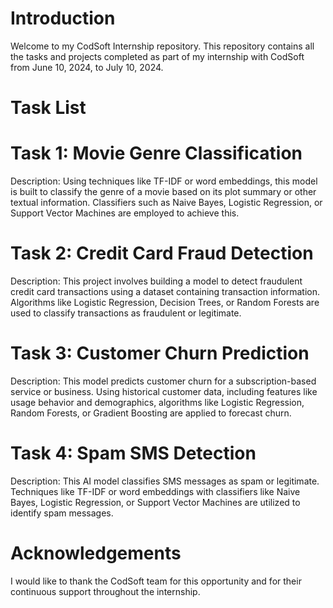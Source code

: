 # Introduction
Welcome to my CodSoft Internship repository. This repository contains all the tasks and projects completed as part of my internship with CodSoft from June 10, 2024, to July 10, 2024.

# Task List
# Task 1: Movie Genre Classification
  Description: 
  Using techniques like TF-IDF or word embeddings, this model is built to classify the genre of a movie based on its plot summary or other textual information. Classifiers such as Naive Bayes, Logistic Regression, or Support Vector Machines are employed to achieve this.
  
# Task 2: Credit Card Fraud Detection
  Description: 
  This project involves building a model to detect fraudulent credit card transactions using a dataset containing transaction information. Algorithms like Logistic Regression, Decision Trees, or Random Forests are used to classify transactions as fraudulent or legitimate.
  
# Task 3: Customer Churn Prediction
  Description: 
  This model predicts customer churn for a subscription-based service or business. Using historical customer data, including features like usage behavior and demographics, algorithms like Logistic Regression, Random Forests, or Gradient Boosting are applied to forecast churn.
  
# Task 4: Spam SMS Detection
  Description: This AI model classifies SMS messages as spam or legitimate. Techniques like TF-IDF or word embeddings with classifiers like Naive Bayes, Logistic Regression, or Support Vector Machines are utilized to identify spam messages.

# Acknowledgements
I would like to thank the CodSoft team for this opportunity and for their continuous support throughout the internship.

